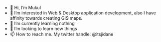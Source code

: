 - 👋 Hi, I’m Mukul
- 👀 I’m interested in Web & Desktop application development, also I have affinity towards creating GIS maps.
- 🌱 I’m currently learning nothing
- 💞️ I’m looking to learn new things
- 📫 How to reach me. My twitter handle: @itsjidane

<!---
itsjidane/itsjidane is a ✨ special ✨ repository because its `README.md` (this file) appears on your GitHub profile.
You can click the Preview link to take a look at your changes.
--->
